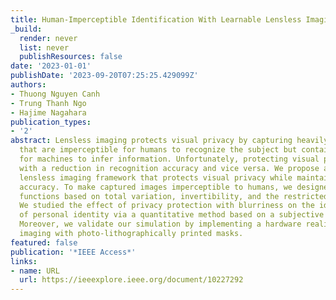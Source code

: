 ```yaml
---
title: Human-Imperceptible Identification With Learnable Lensless Imaging
_build:
  render: never
  list: never
  publishResources: false
date: '2023-01-01'
publishDate: '2023-09-20T07:25:25.429099Z'
authors:
- Thuong Nguyen Canh
- Trung Thanh Ngo
- Hajime Nagahara
publication_types:
- '2'
abstract: Lensless imaging protects visual privacy by capturing heavily blurred images
  that are imperceptible for humans to recognize the subject but contain enough information
  for machines to infer information. Unfortunately, protecting visual privacy comes
  with a reduction in recognition accuracy and vice versa. We propose a learnable
  lensless imaging framework that protects visual privacy while maintaining recognition
  accuracy. To make captured images imperceptible to humans, we designed several loss
  functions based on total variation, invertibility, and the restricted isometry property.
  We studied the effect of privacy protection with blurriness on the identification
  of personal identity via a quantitative method based on a subjective evaluation.
  Moreover, we validate our simulation by implementing a hardware realization of lensless
  imaging with photo-lithographically printed masks.
featured: false
publication: '*IEEE Access*'
links:
- name: URL
  url: https://ieeexplore.ieee.org/document/10227292
---
```


